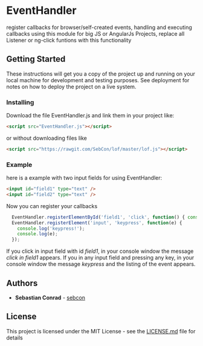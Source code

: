 # EventHandler
register callbacks for browser/self-created events, handling and executing callbacks
using this module for big JS or AngularJs Projects, replace all Listener or ng-click funtions with this functionality 

## Getting Started

These instructions will get you a copy of the project up and running on your local machine for development and testing purposes. See deployment for notes on how to deploy the project on a live system.

### Installing

Download the file EventHandler.js and link them in your project like:
```html
<script src="EventHandler.js"></script>
```
or without downloading files like
```html
<script src="https://rawgit.com/SebCon/lof/master/lof.js"></script>
```

### Example
here is a example with two input fields for using EventHandler:

```html
<input id="field1" type="text" />
<input id="field2" type="text" />
```
Now you can register your callbacks
```javascript
  EventHandler.registerElementById('field1', 'click', function() { console.log('click in field1'); });
  EventHandler.registerElement('input', 'keypress', function(e) {
    console.log('keypress!');
    console.log(e);
  });
```
If you click in input field with id *field1*, in your console window the message *click in field1* appears.
If you in any input field and pressing any key, in your console window the message *keypress* and the listing of the event appears.
       

## Authors

* **Sebastian Conrad** - [sebcon](http://www.sebcon.de)

## License

This project is licensed under the MIT License - see the [LICENSE.md](LICENSE.md) file for details



